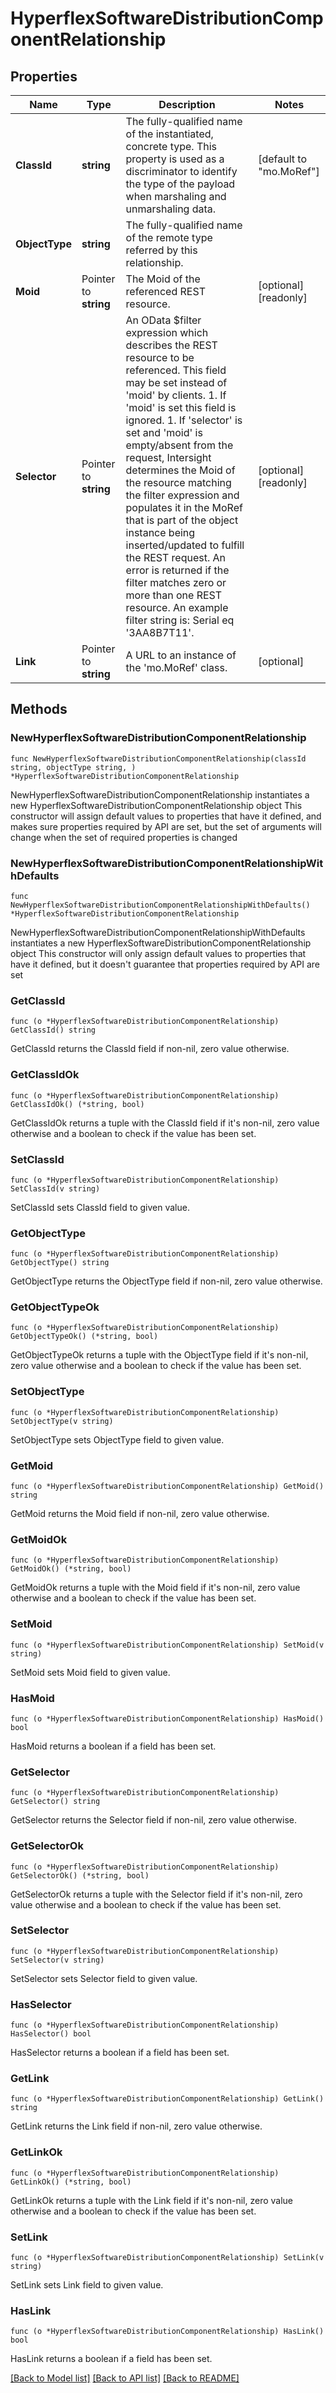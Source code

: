 # HyperflexSoftwareDistributionComponentRelationship

## Properties

Name | Type | Description | Notes
------------ | ------------- | ------------- | -------------
**ClassId** | **string** | The fully-qualified name of the instantiated, concrete type. This property is used as a discriminator to identify the type of the payload when marshaling and unmarshaling data. | [default to "mo.MoRef"]
**ObjectType** | **string** | The fully-qualified name of the remote type referred by this relationship. | 
**Moid** | Pointer to **string** | The Moid of the referenced REST resource. | [optional] [readonly] 
**Selector** | Pointer to **string** | An OData $filter expression which describes the REST resource to be referenced. This field may be set instead of &#39;moid&#39; by clients. 1. If &#39;moid&#39; is set this field is ignored. 1. If &#39;selector&#39; is set and &#39;moid&#39; is empty/absent from the request, Intersight determines the Moid of the resource matching the filter expression and populates it in the MoRef that is part of the object instance being inserted/updated to fulfill the REST request. An error is returned if the filter matches zero or more than one REST resource. An example filter string is: Serial eq &#39;3AA8B7T11&#39;. | [optional] [readonly] 
**Link** | Pointer to **string** | A URL to an instance of the &#39;mo.MoRef&#39; class. | [optional] 

## Methods

### NewHyperflexSoftwareDistributionComponentRelationship

`func NewHyperflexSoftwareDistributionComponentRelationship(classId string, objectType string, ) *HyperflexSoftwareDistributionComponentRelationship`

NewHyperflexSoftwareDistributionComponentRelationship instantiates a new HyperflexSoftwareDistributionComponentRelationship object
This constructor will assign default values to properties that have it defined,
and makes sure properties required by API are set, but the set of arguments
will change when the set of required properties is changed

### NewHyperflexSoftwareDistributionComponentRelationshipWithDefaults

`func NewHyperflexSoftwareDistributionComponentRelationshipWithDefaults() *HyperflexSoftwareDistributionComponentRelationship`

NewHyperflexSoftwareDistributionComponentRelationshipWithDefaults instantiates a new HyperflexSoftwareDistributionComponentRelationship object
This constructor will only assign default values to properties that have it defined,
but it doesn't guarantee that properties required by API are set

### GetClassId

`func (o *HyperflexSoftwareDistributionComponentRelationship) GetClassId() string`

GetClassId returns the ClassId field if non-nil, zero value otherwise.

### GetClassIdOk

`func (o *HyperflexSoftwareDistributionComponentRelationship) GetClassIdOk() (*string, bool)`

GetClassIdOk returns a tuple with the ClassId field if it's non-nil, zero value otherwise
and a boolean to check if the value has been set.

### SetClassId

`func (o *HyperflexSoftwareDistributionComponentRelationship) SetClassId(v string)`

SetClassId sets ClassId field to given value.


### GetObjectType

`func (o *HyperflexSoftwareDistributionComponentRelationship) GetObjectType() string`

GetObjectType returns the ObjectType field if non-nil, zero value otherwise.

### GetObjectTypeOk

`func (o *HyperflexSoftwareDistributionComponentRelationship) GetObjectTypeOk() (*string, bool)`

GetObjectTypeOk returns a tuple with the ObjectType field if it's non-nil, zero value otherwise
and a boolean to check if the value has been set.

### SetObjectType

`func (o *HyperflexSoftwareDistributionComponentRelationship) SetObjectType(v string)`

SetObjectType sets ObjectType field to given value.


### GetMoid

`func (o *HyperflexSoftwareDistributionComponentRelationship) GetMoid() string`

GetMoid returns the Moid field if non-nil, zero value otherwise.

### GetMoidOk

`func (o *HyperflexSoftwareDistributionComponentRelationship) GetMoidOk() (*string, bool)`

GetMoidOk returns a tuple with the Moid field if it's non-nil, zero value otherwise
and a boolean to check if the value has been set.

### SetMoid

`func (o *HyperflexSoftwareDistributionComponentRelationship) SetMoid(v string)`

SetMoid sets Moid field to given value.

### HasMoid

`func (o *HyperflexSoftwareDistributionComponentRelationship) HasMoid() bool`

HasMoid returns a boolean if a field has been set.

### GetSelector

`func (o *HyperflexSoftwareDistributionComponentRelationship) GetSelector() string`

GetSelector returns the Selector field if non-nil, zero value otherwise.

### GetSelectorOk

`func (o *HyperflexSoftwareDistributionComponentRelationship) GetSelectorOk() (*string, bool)`

GetSelectorOk returns a tuple with the Selector field if it's non-nil, zero value otherwise
and a boolean to check if the value has been set.

### SetSelector

`func (o *HyperflexSoftwareDistributionComponentRelationship) SetSelector(v string)`

SetSelector sets Selector field to given value.

### HasSelector

`func (o *HyperflexSoftwareDistributionComponentRelationship) HasSelector() bool`

HasSelector returns a boolean if a field has been set.

### GetLink

`func (o *HyperflexSoftwareDistributionComponentRelationship) GetLink() string`

GetLink returns the Link field if non-nil, zero value otherwise.

### GetLinkOk

`func (o *HyperflexSoftwareDistributionComponentRelationship) GetLinkOk() (*string, bool)`

GetLinkOk returns a tuple with the Link field if it's non-nil, zero value otherwise
and a boolean to check if the value has been set.

### SetLink

`func (o *HyperflexSoftwareDistributionComponentRelationship) SetLink(v string)`

SetLink sets Link field to given value.

### HasLink

`func (o *HyperflexSoftwareDistributionComponentRelationship) HasLink() bool`

HasLink returns a boolean if a field has been set.


[[Back to Model list]](../README.md#documentation-for-models) [[Back to API list]](../README.md#documentation-for-api-endpoints) [[Back to README]](../README.md)


